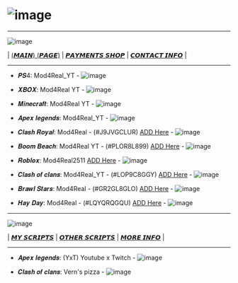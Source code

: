 # ![image](https://github.com/Mod4Real/Mod4Real.github.io/assets/134821089/30700225-6658-46b1-aa22-f1c1924b93bf)

----------------------------------------------------------------------------------

![image](https://github.com/Mod4Real1/Mod4Real1.github.io/assets/138044753/2d84248a-03a4-4aad-837a-64c1d017129b)


| [(𝙈𝘼𝙄𝙉) (𝙋𝘼𝙂𝙀)](https://mod4real.github.io/) | [𝙋𝘼𝙔𝙈𝙀𝙉𝙏𝙎 𝙎𝙃𝙊𝙋](https://mod4real2.github.io/) | [𝘾𝙊𝙉𝙏𝘼𝘾𝙏 𝙄𝙉𝙁𝙊](https://mod4real3.github.io/) | 

----------------------------------------------------------------------------------

+ 𝑷𝑺4: Mod4Real_YT - ![image](https://github.com/Mod4Real1/Mod4Real1.github.io/assets/138044753/92cc00ea-76cd-4bdf-82ff-394b11f1be3a)


+ 𝑿𝑩𝑶𝑿: Mod4Real YT - ![image](https://github.com/Mod4Real1/Mod4Real1.github.io/assets/138044753/92cc00ea-76cd-4bdf-82ff-394b11f1be3a)


+ 𝑴𝒊𝒏𝒆𝒄𝒓𝒂𝒇𝒕: Mod4Real YT - ![image](https://github.com/Mod4Real1/Mod4Real1.github.io/assets/138044753/58627e08-8819-4cf7-9a9d-65d0c7b69338)
  
+ 𝑨𝒑𝒆𝒙 𝒍𝒆𝒈𝒆𝒏𝒅𝒔: Mod4Real_YT - ![image](https://github.com/Mod4Real1/Mod4Real1.github.io/assets/138044753/92cc00ea-76cd-4bdf-82ff-394b11f1be3a)
  
+ 𝑪𝒍𝒂𝒔𝒉 𝑹𝒐𝒚𝒂𝒍: Mod4Real - (#J9JVGCLUR) [ADD Here](https://link.clashroyale.com/?clashroyale://supercell_id&p=9071075c-dcfb-4143-8d66-8117ca512b7d) - ![image](https://github.com/Mod4Real1/Mod4Real1.github.io/assets/138044753/2b974c6c-0b28-4952-b149-87e5723df4e6)


+ 𝑩𝒐𝒐𝒎 𝑩𝒆𝒂𝒄𝒉: Mod4Real YT - (#PLOR8L899) [ADD Here](https://link.boombeach.com/?url=boombeach%3A%2F%2FOpenSCID%3Fp%3D9071075c-dcfb-4143-8d66-8117ca512b7d&p=9071075c-dcfb-4143-8d66-8117ca512b7d) - ![image](https://github.com/Mod4Real1/Mod4Real1.github.io/assets/138044753/2b974c6c-0b28-4952-b149-87e5723df4e6)


+ 𝑹𝒐𝒃𝒍𝒐𝒙: Mod4Real2511 [ADD Here](https://www.roblox.com/users/3390022512/profile) - ![image](https://github.com/Mod4Real1/Mod4Real1.github.io/assets/138044753/250289bd-6a22-4b8c-aa85-ce1f629d9a96)

  
+ 𝑪𝒍𝒂𝒔𝒉 𝒐𝒇 𝒄𝒍𝒂𝒏𝒔: Mod4Real_YT - (#LOP9C8GGY) [ADD Here](https://link.clashofclans.com/?action=OpenSCID&p=9071075c-dcfb-4143-8d66-8117ca512b7d) - ![image](https://github.com/Mod4Real1/Mod4Real1.github.io/assets/138044753/2b974c6c-0b28-4952-b149-87e5723df4e6)


+ 𝑩𝒓𝒂𝒘𝒍 𝑺𝒕𝒂𝒓𝒔: Mod4Real - (#GR2GL8GLO) [ADD Here](https://link.brawlstars.com/?supercell_id&p=9071075c-dcfb-4143-8d66-8117ca512b7d) -  ![image](https://github.com/Mod4Real1/Mod4Real1.github.io/assets/138044753/2b974c6c-0b28-4952-b149-87e5723df4e6)

+ 𝑯𝒂𝒚 𝑫𝒂𝒚:  Mod4Real - (#LQYQRQGQU) [ADD Here](https://link.haydaygame.com/?action=OpenSCID&p=9071075c-dcfb-4143-8d66-8117ca512b7d) -  ![image](https://github.com/Mod4Real1/Mod4Real1.github.io/assets/138044753/2b974c6c-0b28-4952-b149-87e5723df4e6)

----------------------------------------------------------------------------------

![image](https://github.com/Mod4Real1/Mod4Real1.github.io/assets/138044753/5f836e73-26ea-4f62-85cf-cb76a12c3329)


| [𝙈𝙔 𝙎𝘾𝙍𝙄𝙋𝙏𝙎](https://mod4real4.github.io/) | [𝙊𝙏𝙃𝙀𝙍 𝙎𝘾𝙍𝙄𝙋𝙏𝙎](https://mod4real5.github.io/) | [𝙈𝙊𝙍𝙀 𝙄𝙉𝙁𝙊](https://mod4real6.github.io/) | 

----------------------------------------------------------------------------------

+ 𝑨𝒑𝒆𝒙 𝒍𝒆𝒈𝒆𝒏𝒅𝒔: (YxT) Youtube x Twitch - ![image](https://github.com/Mod4Real1/Mod4Real1.github.io/assets/138044753/6e05fdb0-9d74-439e-a3f6-71e59ca7875e)

   
+ 𝑪𝒍𝒂𝒔𝒉 𝒐𝒇 𝒄𝒍𝒂𝒏𝒔: Vern's pizza - ![image](https://github.com/Mod4Real1/Mod4Real1.github.io/assets/138044753/2bf2c898-2419-45f1-baed-c42a999008cf)
